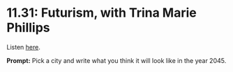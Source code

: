 # 11.31: Futurism, with Trina Marie Phillips 

Listen [here](http://www.writingexcuses.com/2016/07/31/11-31-futurism-with-trina-marie-phillips/). 

**Prompt:** Pick a city and write what you think it will look like in the year 2045.